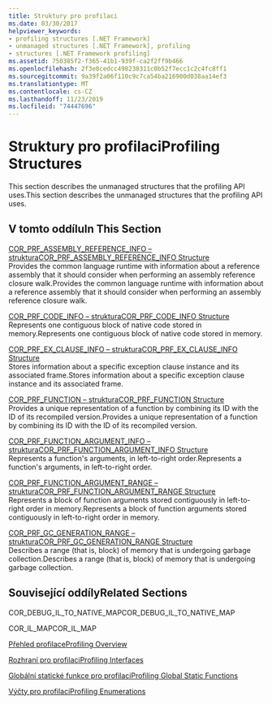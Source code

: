 ```yaml
---
title: Struktury pro profilaci
ms.date: 03/30/2017
helpviewer_keywords:
- profiling structures [.NET Framework]
- unmanaged structures [.NET Framework], profiling
- structures [.NET Framework profiling]
ms.assetid: 750385f2-f365-41b1-939f-ca2f2ff9b466
ms.openlocfilehash: 2f3e8cedcc498230311c0b52f7ecc1c2c4fc8ff1
ms.sourcegitcommit: 9a39f2a06f110c9c7ca54ba216900d038aa14ef3
ms.translationtype: MT
ms.contentlocale: cs-CZ
ms.lasthandoff: 11/23/2019
ms.locfileid: "74447696"
---
```

# <a name="profiling-structures"></a><span data-ttu-id="937a7-102">Struktury pro profilaci</span><span class="sxs-lookup"><span data-stu-id="937a7-102">Profiling Structures</span></span>
<span data-ttu-id="937a7-103">This section describes the unmanaged structures that the profiling API uses.</span><span class="sxs-lookup"><span data-stu-id="937a7-103">This section describes the unmanaged structures that the profiling API uses.</span></span>  
  
## <a name="in-this-section"></a><span data-ttu-id="937a7-104">V tomto oddílu</span><span class="sxs-lookup"><span data-stu-id="937a7-104">In This Section</span></span>  
 [<span data-ttu-id="937a7-105">COR_PRF_ASSEMBLY_REFERENCE_INFO – struktura</span><span class="sxs-lookup"><span data-stu-id="937a7-105">COR_PRF_ASSEMBLY_REFERENCE_INFO Structure</span></span>](../../../../docs/framework/unmanaged-api/profiling/cor-prf-assembly-reference-info-structure.md)  
 <span data-ttu-id="937a7-106">Provides the common language runtime with information about a reference assembly that it should consider when performing an assembly reference closure walk.</span><span class="sxs-lookup"><span data-stu-id="937a7-106">Provides the common language runtime with information about a reference assembly that it should consider when performing an assembly reference closure walk.</span></span>  
  
 [<span data-ttu-id="937a7-107">COR_PRF_CODE_INFO – struktura</span><span class="sxs-lookup"><span data-stu-id="937a7-107">COR_PRF_CODE_INFO Structure</span></span>](../../../../docs/framework/unmanaged-api/profiling/cor-prf-code-info-structure.md)  
 <span data-ttu-id="937a7-108">Represents one contiguous block of native code stored in memory.</span><span class="sxs-lookup"><span data-stu-id="937a7-108">Represents one contiguous block of native code stored in memory.</span></span>  
  
 [<span data-ttu-id="937a7-109">COR_PRF_EX_CLAUSE_INFO – struktura</span><span class="sxs-lookup"><span data-stu-id="937a7-109">COR_PRF_EX_CLAUSE_INFO Structure</span></span>](../../../../docs/framework/unmanaged-api/profiling/cor-prf-ex-clause-info-structure.md)  
 <span data-ttu-id="937a7-110">Stores information about a specific exception clause instance and its associated frame.</span><span class="sxs-lookup"><span data-stu-id="937a7-110">Stores information about a specific exception clause instance and its associated frame.</span></span>  
  
 [<span data-ttu-id="937a7-111">COR_PRF_FUNCTION – struktura</span><span class="sxs-lookup"><span data-stu-id="937a7-111">COR_PRF_FUNCTION Structure</span></span>](../../../../docs/framework/unmanaged-api/profiling/cor-prf-function-structure.md)  
 <span data-ttu-id="937a7-112">Provides a unique representation of a function by combining its ID with the ID of its recompiled version.</span><span class="sxs-lookup"><span data-stu-id="937a7-112">Provides a unique representation of a function by combining its ID with the ID of its recompiled version.</span></span>  
  
 [<span data-ttu-id="937a7-113">COR_PRF_FUNCTION_ARGUMENT_INFO – struktura</span><span class="sxs-lookup"><span data-stu-id="937a7-113">COR_PRF_FUNCTION_ARGUMENT_INFO Structure</span></span>](../../../../docs/framework/unmanaged-api/profiling/cor-prf-function-argument-info-structure.md)  
 <span data-ttu-id="937a7-114">Represents a function's arguments, in left-to-right order.</span><span class="sxs-lookup"><span data-stu-id="937a7-114">Represents a function's arguments, in left-to-right order.</span></span>  
  
 [<span data-ttu-id="937a7-115">COR_PRF_FUNCTION_ARGUMENT_RANGE – struktura</span><span class="sxs-lookup"><span data-stu-id="937a7-115">COR_PRF_FUNCTION_ARGUMENT_RANGE Structure</span></span>](../../../../docs/framework/unmanaged-api/profiling/cor-prf-function-argument-range-structure.md)  
 <span data-ttu-id="937a7-116">Represents a block of function arguments stored contiguously in left-to-right order in memory.</span><span class="sxs-lookup"><span data-stu-id="937a7-116">Represents a block of function arguments stored contiguously in left-to-right order in memory.</span></span>  
  
 [<span data-ttu-id="937a7-117">COR_PRF_GC_GENERATION_RANGE – struktura</span><span class="sxs-lookup"><span data-stu-id="937a7-117">COR_PRF_GC_GENERATION_RANGE Structure</span></span>](../../../../docs/framework/unmanaged-api/profiling/cor-prf-gc-generation-range-structure.md)  
 <span data-ttu-id="937a7-118">Describes a range (that is, block) of memory that is undergoing garbage collection.</span><span class="sxs-lookup"><span data-stu-id="937a7-118">Describes a range (that is, block) of memory that is undergoing garbage collection.</span></span>  
  
## <a name="related-sections"></a><span data-ttu-id="937a7-119">Související oddíly</span><span class="sxs-lookup"><span data-stu-id="937a7-119">Related Sections</span></span>  
 <span data-ttu-id="937a7-120">COR_DEBUG_IL_TO_NATIVE_MAP</span><span class="sxs-lookup"><span data-stu-id="937a7-120">COR_DEBUG_IL_TO_NATIVE_MAP</span></span>  
  
 <span data-ttu-id="937a7-121">COR_IL_MAP</span><span class="sxs-lookup"><span data-stu-id="937a7-121">COR_IL_MAP</span></span>  
  
 [<span data-ttu-id="937a7-122">Přehled profilace</span><span class="sxs-lookup"><span data-stu-id="937a7-122">Profiling Overview</span></span>](../../../../docs/framework/unmanaged-api/profiling/profiling-overview.md)  
  
 [<span data-ttu-id="937a7-123">Rozhraní pro profilaci</span><span class="sxs-lookup"><span data-stu-id="937a7-123">Profiling Interfaces</span></span>](../../../../docs/framework/unmanaged-api/profiling/profiling-interfaces.md)  
  
 [<span data-ttu-id="937a7-124">Globální statické funkce pro profilaci</span><span class="sxs-lookup"><span data-stu-id="937a7-124">Profiling Global Static Functions</span></span>](../../../../docs/framework/unmanaged-api/profiling/profiling-global-static-functions.md)  
  
 [<span data-ttu-id="937a7-125">Výčty pro profilaci</span><span class="sxs-lookup"><span data-stu-id="937a7-125">Profiling Enumerations</span></span>](../../../../docs/framework/unmanaged-api/profiling/profiling-enumerations.md)
